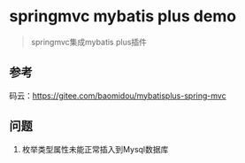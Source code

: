 # springmvc mybatis plus demo

> springmvc集成mybatis plus插件

## 参考

码云：https://gitee.com/baomidou/mybatisplus-spring-mvc

## 问题

1. 枚举类型属性未能正常插入到Mysql数据库
